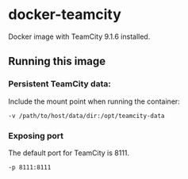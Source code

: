 # docker-teamcity
Docker image with TeamCity 9.1.6 installed.

## Running this image

### Persistent TeamCity data:

Include the mount point when running the container:

`-v /path/to/host/data/dir:/opt/teamcity-data`

### Exposing port

The default port for TeamCity is 8111.

`-p 8111:8111`